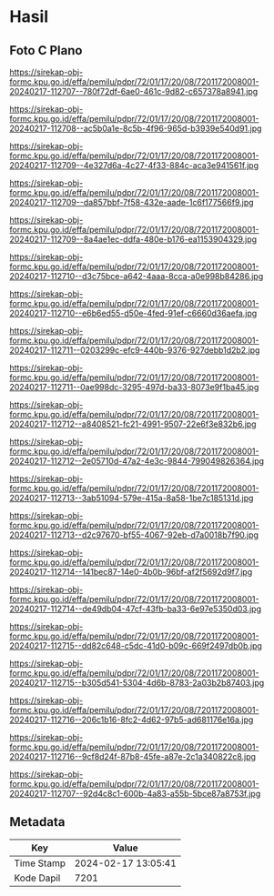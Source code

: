 # Hasil

## Foto C Plano

https://sirekap-obj-formc.kpu.go.id/effa/pemilu/pdpr/72/01/17/20/08/7201172008001-20240217-112707--780f72df-6ae0-461c-9d82-c657378a8941.jpg

https://sirekap-obj-formc.kpu.go.id/effa/pemilu/pdpr/72/01/17/20/08/7201172008001-20240217-112708--ac5b0a1e-8c5b-4f96-965d-b3939e540d91.jpg

https://sirekap-obj-formc.kpu.go.id/effa/pemilu/pdpr/72/01/17/20/08/7201172008001-20240217-112709--4e327d6a-4c27-4f33-884c-aca3e941561f.jpg

https://sirekap-obj-formc.kpu.go.id/effa/pemilu/pdpr/72/01/17/20/08/7201172008001-20240217-112709--da857bbf-7f58-432e-aade-1c6f177566f9.jpg

https://sirekap-obj-formc.kpu.go.id/effa/pemilu/pdpr/72/01/17/20/08/7201172008001-20240217-112709--8a4ae1ec-ddfa-480e-b176-ea1153904329.jpg

https://sirekap-obj-formc.kpu.go.id/effa/pemilu/pdpr/72/01/17/20/08/7201172008001-20240217-112710--d3c75bce-a642-4aaa-8cca-a0e998b84286.jpg

https://sirekap-obj-formc.kpu.go.id/effa/pemilu/pdpr/72/01/17/20/08/7201172008001-20240217-112710--e6b6ed55-d50e-4fed-91ef-c6660d36aefa.jpg

https://sirekap-obj-formc.kpu.go.id/effa/pemilu/pdpr/72/01/17/20/08/7201172008001-20240217-112711--0203299c-efc9-440b-9376-927debb1d2b2.jpg

https://sirekap-obj-formc.kpu.go.id/effa/pemilu/pdpr/72/01/17/20/08/7201172008001-20240217-112711--0ae998dc-3295-497d-ba33-8073e9f1ba45.jpg

https://sirekap-obj-formc.kpu.go.id/effa/pemilu/pdpr/72/01/17/20/08/7201172008001-20240217-112712--a8408521-fc21-4991-9507-22e6f3e832b6.jpg

https://sirekap-obj-formc.kpu.go.id/effa/pemilu/pdpr/72/01/17/20/08/7201172008001-20240217-112712--2e05710d-47a2-4e3c-9844-799049826364.jpg

https://sirekap-obj-formc.kpu.go.id/effa/pemilu/pdpr/72/01/17/20/08/7201172008001-20240217-112713--3ab51094-579e-415a-8a58-1be7c185131d.jpg

https://sirekap-obj-formc.kpu.go.id/effa/pemilu/pdpr/72/01/17/20/08/7201172008001-20240217-112713--d2c97670-bf55-4067-92eb-d7a0018b7f90.jpg

https://sirekap-obj-formc.kpu.go.id/effa/pemilu/pdpr/72/01/17/20/08/7201172008001-20240217-112714--141bec87-14e0-4b0b-96bf-af2f5692d9f7.jpg

https://sirekap-obj-formc.kpu.go.id/effa/pemilu/pdpr/72/01/17/20/08/7201172008001-20240217-112714--de49db04-47cf-43fb-ba33-6e97e5350d03.jpg

https://sirekap-obj-formc.kpu.go.id/effa/pemilu/pdpr/72/01/17/20/08/7201172008001-20240217-112715--dd82c648-c5dc-41d0-b09c-669f2497db0b.jpg

https://sirekap-obj-formc.kpu.go.id/effa/pemilu/pdpr/72/01/17/20/08/7201172008001-20240217-112715--b305d541-5304-4d6b-8783-2a03b2b87403.jpg

https://sirekap-obj-formc.kpu.go.id/effa/pemilu/pdpr/72/01/17/20/08/7201172008001-20240217-112716--206c1b16-8fc2-4d62-97b5-ad681176e16a.jpg

https://sirekap-obj-formc.kpu.go.id/effa/pemilu/pdpr/72/01/17/20/08/7201172008001-20240217-112716--9cf8d24f-87b8-45fe-a87e-2c1a340822c8.jpg

https://sirekap-obj-formc.kpu.go.id/effa/pemilu/pdpr/72/01/17/20/08/7201172008001-20240217-112707--92d4c8c1-600b-4a83-a55b-5bce87a8753f.jpg


## Metadata

| Key        | Value               |
| ---------- | ------------------- |
| Time Stamp | 2024-02-17 13:05:41 |
| Kode Dapil | 7201                |



